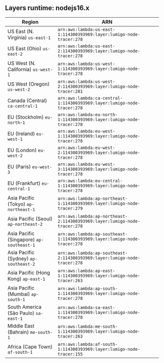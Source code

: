 Layers runtime: nodejs16.x
----
| Region | ARN |
| --- | --- |
|US East (N. Virginia)  `us-east-1`|`arn:aws:lambda:us-east-1:114300393969:layer:lumigo-node-tracer:278`|
|US East (Ohio)  `us-east-2`|`arn:aws:lambda:us-east-2:114300393969:layer:lumigo-node-tracer:278`|
|US West (N. California)  `us-west-1`|`arn:aws:lambda:us-west-1:114300393969:layer:lumigo-node-tracer:278`|
|US West (Oregon)  `us-west-2`|`arn:aws:lambda:us-west-2:114300393969:layer:lumigo-node-tracer:281`|
|Canada (Central)  `ca-central-1`|`arn:aws:lambda:ca-central-1:114300393969:layer:lumigo-node-tracer:278`|
|EU (Stockholm)  `eu-north-1`|`arn:aws:lambda:eu-north-1:114300393969:layer:lumigo-node-tracer:278`|
|EU (Ireland)  `eu-west-1`|`arn:aws:lambda:eu-west-1:114300393969:layer:lumigo-node-tracer:278`|
|EU (London)  `eu-west-2`|`arn:aws:lambda:eu-west-2:114300393969:layer:lumigo-node-tracer:278`|
|EU (Paris)  `eu-west-3`|`arn:aws:lambda:eu-west-3:114300393969:layer:lumigo-node-tracer:278`|
|EU (Frankfurt)  `eu-central-1`|`arn:aws:lambda:eu-central-1:114300393969:layer:lumigo-node-tracer:278`|
|Asia Pacific (Tokyo)  `ap-northeast-1`|`arn:aws:lambda:ap-northeast-1:114300393969:layer:lumigo-node-tracer:279`|
|Asia Pacific (Seoul)  `ap-northeast-2`|`arn:aws:lambda:ap-northeast-2:114300393969:layer:lumigo-node-tracer:278`|
|Asia Pacific (Singapore)  `ap-southeast-1`|`arn:aws:lambda:ap-southeast-1:114300393969:layer:lumigo-node-tracer:278`|
|Asia Pacific (Sydney)  `ap-southeast-2`|`arn:aws:lambda:ap-southeast-2:114300393969:layer:lumigo-node-tracer:278`|
|Asia Pacific (Hong Kong)  `ap-east-1`|`arn:aws:lambda:ap-east-1:114300393969:layer:lumigo-node-tracer:263`|
|Asia Pacific (Mumbai)  `ap-south-1`|`arn:aws:lambda:ap-south-1:114300393969:layer:lumigo-node-tracer:278`|
|South America (São Paulo)  `sa-east-1`|`arn:aws:lambda:sa-east-1:114300393969:layer:lumigo-node-tracer:278`|
|Middle East (Bahrain)  `me-south-1`|`arn:aws:lambda:me-south-1:114300393969:layer:lumigo-node-tracer:263`|
|Africa (Cape Town)  `af-south-1`|`arn:aws:lambda:af-south-1:114300393969:layer:lumigo-node-tracer:155`|
